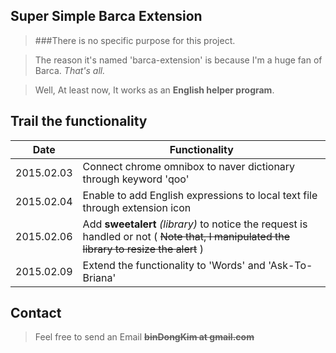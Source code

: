 ## Super Simple Barca Extension

>###There is no specific purpose for this project.

>The reason it's named 'barca-extension' is because I'm a huge fan of Barca. *That's all.*

>Well, At least now, It works as an **English helper program**.

## Trail the functionality

| Date | Functionality |
| ---- | ------------- |
|2015.02.03 | Connect chrome omnibox to naver dictionary through keyword 'qoo' |
|2015.02.04 | Enable to add English expressions to local text file through extension icon |
|2015.02.06 | Add **sweetalert** *(library)* to notice the request is handled or not ( ~~Note that, I manipulated the library to resize the alert~~ ) |
|2015.02.09 | Extend the functionality to 'Words' and 'Ask-To-Briana' |

## Contact

> Feel free to send an Email ~~**binDongKim at gmail.com**~~
